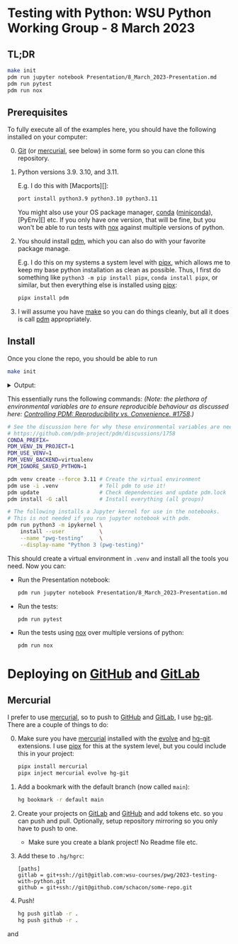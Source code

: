 # Testing with Python: WSU Python Working Group - 8 March 2023

## TL;DR

```bash
make init
pdm run jupyter notebook Presentation/8_March_2023-Presentation.md
pdm run pytest
pdm run nox
```

## Prerequisites

To fully execute all of the examples here, you should have the following installed on
your computer:

0. [Git][] (or [mercurial][], see below) in some form so you can clone this repository.

1. Python versions 3.9. 3.10, and 3.11.

   E.g. I do this with [Macports][]:

   ```bash
   port install python3.9 python3.10 python3.11
   ```
   
   You might also use your OS package manager, [conda][] ([miniconda][]), [PyEnv][] etc.
   If you only have one version, that will be fine, but you won't be able to run tests
   with [nox][] against multiple versions of python.

2. You should install [pdm][], which you can also do with your favorite package manage.

   E.g. I do this on my systems a system level with [pipx][], which allows me to keep my base
   python installation as clean as possible.  Thus, I first do something like `python3
   -m pip install pipx`, `conda install pipx`, or similar, but then everything else is
   installed using [pipx][]:
   
   ```bash
   pipx install pdm
   ```

3. I will assume you have [make][] so you can do things cleanly, but all it does is call
   [pdm][] appropriately.

## Install

Once you clone the repo, you should be able to run 

```bash
make init
```

<details><summary>Output:</summary>

```bash
$ make init
CONDA_PREFIX= PDM_VENV_IN_PROJECT=1 PDM_USE_VENV=1 PDM_VENV_BACKEND=virtualenv PDM_IGNORE_SAVED_PYTHON=1 pdm venv create --force 3.11
Virtualenv .../pwg-testing/.venv is created successfully
CONDA_PREFIX= PDM_VENV_IN_PROJECT=1 PDM_USE_VENV=1 PDM_VENV_BACKEND=virtualenv PDM_IGNORE_SAVED_PYTHON=1 pdm use -i .venv
Using Python interpreter: .../pwg-testing/.venv/bin/python3 (3.11)
CONDA_PREFIX= PDM_VENV_IN_PROJECT=1 PDM_USE_VENV=1 PDM_VENV_BACKEND=virtualenv PDM_IGNORE_SAVED_PYTHON=1 pdm update
Virtualenv .../pwg-testing/.venv is reused.
🔒 Lock successful
Changes are written to pdm.lock.
Synchronizing working set with lock file: 7 to add, 0 to update, 0 to remove

  ✔ Install iniconfig 2.0.0 successful
  ✔ Install pluggy 1.0.0 successful
  ✔ Install pytest-cov 4.0.0 successful
  ✔ Install packaging 23.0 successful
  ✔ Install attrs 22.2.0 successful
  ✔ Install coverage 7.2.1 successful
  ✔ Install pytest 7.2.2 successful

🎉 All complete!

CONDA_PREFIX= PDM_VENV_IN_PROJECT=1 PDM_USE_VENV=1 PDM_VENV_BACKEND=virtualenv PDM_IGNORE_SAVED_PYTHON=1 pdm install -G :all
Virtualenv .../pwg-testing/.venv is reused.
Synchronizing working set with lock file: 121 to add, 0 to update, 0 to remove

  ✔ Install setuptools 67.4.0 successful
  ✔ Install appnope 0.1.3 successful
  ✔ Install asttokens 2.2.1 successful
  ✔ Install backcall 0.2.0 successful
  ✔ Install argcomplete 2.0.0 successful
  ✔ Install argon2-cffi 21.3.0 successful
  ✔ Install argon2-cffi-bindings 21.2.0 successful
  ✔ Install arrow 1.2.3 successful
  ✔ Install colorlog 6.7.0 successful
  ✔ Install anyio 3.6.2 successful
  ✔ Install beautifulsoup4 4.11.2 successful
  ✔ Install comm 0.1.2 successful
  ✔ Install click 8.1.3 successful
  ✔ Install cffi 1.15.1 successful
  ✔ Install cycler 0.11.0 successful
  ✔ Install decorator 5.1.1 successful
  ✔ Install defusedxml 0.7.1 successful
  ✔ Install executing 1.2.0 successful
  ✔ Install bleach 6.0.0 successful
  ✔ Install contourpy 1.0.7 successful
  ✔ Install fastjsonschema 2.16.3 successful
  ✔ Install filelock 3.9.0 successful
  ✔ Install fqdn 1.5.1 successful
  ✔ Install distlib 0.3.6 successful
  ✔ Install idna 3.4 successful
  ✔ Install flake8 6.0.0 successful
  ✔ Install ipython-genutils 0.2.0 successful
  ✔ Install isoduration 20.11.0 successful
  ✔ Install ipykernel 6.21.2 successful
  ✔ Install ipywidgets 8.0.4 successful
  ✔ Install jsonpointer 2.3 successful
  ✔ Install jinja2 3.1.2 successful
  ✔ Install jupyter 1.0.0 successful
  ✔ Install black 23.1.0 successful
  ✔ Install jsonschema 4.17.3 successful
  ✔ Install jupyter-console 6.6.2 successful
  ✔ Install jupyter-client 8.0.3 successful
  ✔ Install jupyter-events 0.6.3 successful
  ✔ Install jupyter-contrib-core 0.4.2 successful
  ✔ Install jupyter-core 5.2.0 successful
  ✔ Install jupyter-highlight-selected-word 0.2.0 successful
  ✔ Install jupyter-server-terminals 0.4.4 successful
  ✔ Install fonttools 4.39.0 successful
  ✔ Install ipython 8.11.0 successful
  ✔ Install jupyterlab-pygments 0.2.2 successful
  ✔ Install jupyter-nbextensions-configurator 0.6.1 successful
  ✔ Install kiwisolver 1.4.4 successful
  ✔ Install jupytext 1.14.5 successful
  ✔ Install jupyter-server 2.3.0 successful
  ✔ Install jupyterlab-widgets 3.0.5 successful
  ✔ Install markupsafe 2.1.2 successful
  ✔ Install matplotlib-inline 0.1.6 successful
  ✔ Install markdown-it-py 2.2.0 successful
  ✔ Install line-profiler 4.0.3 successful
  ✔ Install mccabe 0.7.0 successful
  ✔ Install mdurl 0.1.2 successful
  ✔ Install mdit-py-plugins 0.3.5 successful
  ✔ Install mistune 2.0.5 successful
  ✔ Install mypy-extensions 1.0.0 successful
  ✔ Install nbclient 0.7.2 successful
  ✔ Install debugpy 1.6.6 successful
  ✔ Install nest-asyncio 1.5.6 successful
  ✔ Install nbformat 5.7.3 successful
  ✔ Install nbconvert 7.2.9 successful
  ✔ Install notebook-shim 0.2.2 successful
  ✔ Install nox 2022.11.21 successful
  ✔ Install pandocfilters 1.5.0 successful
  ✔ Install parso 0.8.3 successful
  ✔ Install pathspec 0.11.0 successful
  ✔ Install notebook 6.5.3 successful
  ✔ Install pexpect 4.8.0 successful
  ✔ Install pickleshare 0.7.5 successful
  ✔ Install pipx 1.1.0 successful
  ✔ Install platformdirs 3.1.0 successful
  ✔ Install prometheus-client 0.16.0 successful
  ✔ Install pillow 9.4.0 successful
  ✔ Install prompt-toolkit 3.0.38 successful
  ✔ Install matplotlib 3.7.1 successful
  ✔ Install ptyprocess 0.7.0 successful
  ✔ Install pure-eval 0.2.2 successful
  ✔ Install psutil 5.9.4 successful
  ✔ Install pycodestyle 2.10.0 successful
  ✔ Install pycparser 2.21 successful
  ✔ Install pyflakes 3.0.1 successful
  ✔ Install pyparsing 3.0.9 successful
  ✔ Install pyrsistent 0.19.3 successful
  ✔ Install pytest-flake8 1.1.1 successful
  ✔ Install python-json-logger 2.0.7 successful
  ✔ Install python-dateutil 2.8.2 successful
  ✔ Install pyyaml 6.0 successful
  ✔ Install qtconsole 5.4.0 successful
  ✔ Install pygments 2.14.0 successful
  ✔ Install rfc3339-validator 0.1.4 successful
  ✔ Install jedi 0.18.2 successful
  ✔ Install qtpy 2.3.0 successful
  ✔ Install pyzmq 25.0.0 successful
  ✔ Install rfc3986-validator 0.1.1 successful
  ✔ Install send2trash 1.8.0 successful
  ✔ Install six 1.16.0 successful
  ✔ Install sniffio 1.3.0 successful
  ✔ Install soupsieve 2.4 successful
  ✔ Install snakeviz 2.1.1 successful
  ✔ Install stack-data 0.6.2 successful
  ✔ Install terminado 0.17.1 successful
  ✔ Install tinycss2 1.2.1 successful
  ✔ Install toml 0.10.2 successful
  ✔ Install lxml 4.9.2 successful
  ✔ Install uri-template 1.2.0 successful
  ✔ Install traitlets 5.9.0 successful
  ✔ Install userpath 1.8.0 successful
  ✔ Install wcwidth 0.2.6 successful
  ✔ Install webcolors 1.12 successful
  ✔ Install webencodings 0.5.1 successful
  ✔ Install tornado 6.2 successful
  ✔ Install websocket-client 1.5.1 successful
  ✔ Install widgetsnbextension 4.0.5 successful
  ✔ Install rise 5.7.1 successful
  ✔ Install virtualenv 20.20.0 successful
  ✔ Install numpy 1.24.2 successful
  ✔ Install nbclassic 0.4.8 successful
  ✔ Install jupyter-contrib-nbextensions 0.7.0 successful

🎉 All complete!

CONDA_PREFIX= PDM_VENV_IN_PROJECT=1 PDM_USE_VENV=1 PDM_VENV_BACKEND=virtualenv PDM_IGNORE_SAVED_PYTHON=1 pdm run python3 -m ipykernel install --user --name "pwg-testing" --display-name "Python 3 (pwg-testing)"
Virtualenv .../pwg-testing/.venv is reused.
0.00s - Debugger warning: It seems that frozen modules are being used, which may
0.00s - make the debugger miss breakpoints. Please pass -Xfrozen_modules=off
0.00s - to python to disable frozen modules.
0.00s - Note: Debugging will proceed. Set PYDEVD_DISABLE_FILE_VALIDATION=1 to disable this validation.
Installed kernelspec pwg-testing in .../Library/Jupyter/kernels/pwg-testing
```

</details>

This essentially runs the following commands: *(Note: the plethora of environmental
variables are to ensure reproducible behaviour as discussed here: [Controlling PDM: Reproducibility vs. Convenience. #1758](https://github.com/pdm-project/pdm/discussions/1758).)*

```bash
# See the discussion here for why these environmental variables are needed
# https://github.com/pdm-project/pdm/discussions/1758
CONDA_PREFIX=
PDM_VENV_IN_PROJECT=1 
PDM_USE_VENV=1 
PDM_VENV_BACKEND=virtualenv 
PDM_IGNORE_SAVED_PYTHON=1 

pdm venv create --force 3.11 # Create the virtual environment
pdm use -i .venv             # Tell pdm to use it!
pdm update                   # Check dependencies and update pdm.lock
pdm install -G :all          # Install everything (all groups)

# The following installs a Jupyter kernel for use in the notebooks.
# This is not needed if you run jupyter notebook with pdm.
pdm run python3 -m ipykernel \
    install --user           \
    --name "pwg-testing"     \
    --display-name "Python 3 (pwg-testing)"
```

This should create a virtual environment in `.venv` and install all the tools you need.
Now you can:

* Run the Presentation notebook:

    ```bash
    pdm run jupyter notebook Presentation/8_March_2023-Presentation.md
    ```

* Run the tests:

    ```bash
    pdm run pytest
    ```

* Run the tests using [nox][] over multiple versions of python:

    ```bash
    pdm run nox
    ```

# Deploying on [GitHub][] and [GitLab][]

## Mercurial

I prefer to use [mercurial][], so to push to [GitHub][] and [GitLab][], I use
[hg-git][].  There are a couple of things to do:

0. Make sure you have [mercurial][] installed with the [evolve][] and [hg-git][]
   extensions.  I use [pipx][] for this at the system level, but you could include this
   in your project:
   
   ```bash
   pipx install mercurial
   pipx inject mercurial evolve hg-git
   ```
   
1. Add a bookmark with the default branch (now called `main`):

    ```bash
    hg bookmark -r default main
    ```

2. Create your projects on [GitLab][] and [GitHub][] and add tokens etc. so you can push
   and pull.  Optionally, setup repository
   mirroring so you only have to push to one.
   
   * Make sure you create a blank project!  No Readme file etc.

3. Add these to `.hg/hgrc`:

    ```
    [paths]
    gitlab = git+ssh://git@gitlab.com:wsu-courses/pwg/2023-testing-with-python.git
    github = git+ssh://git@github.com/schacon/some-repo.git
    ```

4. Push!

    ```bash
    hg push gitlab -r .
    hg push github -r .
    ```


and 


[conda]: https://docs.conda.io/en/latest/
[miniconda]: https://docs.conda.io/en/latest/miniconda.html
[pdm]: https://pdm.fming.dev/latest/
[nox]: https://nox.thea.codes/en/stable/
[git]: https://git-scm.com/
[mercurial]: https://www.mercurial-scm.org/
[GitLab]: https://gitlab.com/
[GitHub]: https://github.com/
[hg-git]: https://hg-git.github.io/
[evolve]: https://www.mercurial-scm.org/doc/evolution/
[pipx]: https://pypa.github.io/pipx/
[make]: https://www.gnu.org/software/make/
